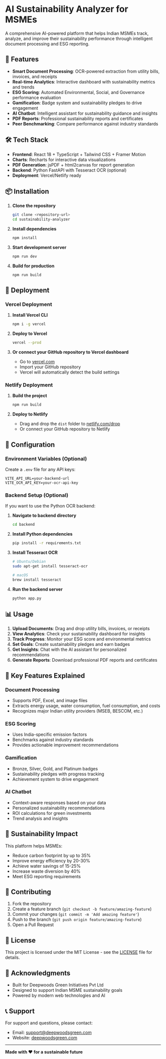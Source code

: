 # AI Sustainability Analyzer for MSMEs

A comprehensive AI-powered platform that helps Indian MSMEs track, analyze, and improve their sustainability performance through intelligent document processing and ESG reporting.

## 🚀 Features

- **Smart Document Processing**: OCR-powered extraction from utility bills, invoices, and receipts
- **Real-time Analytics**: Interactive dashboard with sustainability metrics and trends
- **ESG Scoring**: Automated Environmental, Social, and Governance performance evaluation
- **Gamification**: Badge system and sustainability pledges to drive engagement
- **AI Chatbot**: Intelligent assistant for sustainability guidance and insights
- **PDF Reports**: Professional sustainability reports and certificates
- **Peer Benchmarking**: Compare performance against industry standards

## 🛠️ Tech Stack

- **Frontend**: React 18 + TypeScript + Tailwind CSS + Framer Motion
- **Charts**: Recharts for interactive data visualizations
- **PDF Generation**: jsPDF + html2canvas for report generation
- **Backend**: Python FastAPI with Tesseract OCR (optional)
- **Deployment**: Vercel/Netlify ready

## 📦 Installation

1. **Clone the repository**
   ```bash
   git clone <repository-url>
   cd sustainability-analyzer
   ```

2. **Install dependencies**
   ```bash
   npm install
   ```

3. **Start development server**
   ```bash
   npm run dev
   ```

4. **Build for production**
   ```bash
   npm run build
   ```

## 🚀 Deployment

### Vercel Deployment

1. **Install Vercel CLI**
   ```bash
   npm i -g vercel
   ```

2. **Deploy to Vercel**
   ```bash
   vercel --prod
   ```

3. **Or connect your GitHub repository to Vercel dashboard**
   - Go to [vercel.com](https://vercel.com)
   - Import your GitHub repository
   - Vercel will automatically detect the build settings

### Netlify Deployment

1. **Build the project**
   ```bash
   npm run build
   ```

2. **Deploy to Netlify**
   - Drag and drop the `dist` folder to [netlify.com/drop](https://app.netlify.com/drop)
   - Or connect your GitHub repository to Netlify

## 🔧 Configuration

### Environment Variables (Optional)

Create a `.env` file for any API keys:

```env
VITE_API_URL=your-backend-url
VITE_OCR_API_KEY=your-ocr-api-key
```

### Backend Setup (Optional)

If you want to use the Python OCR backend:

1. **Navigate to backend directory**
   ```bash
   cd backend
   ```

2. **Install Python dependencies**
   ```bash
   pip install -r requirements.txt
   ```

3. **Install Tesseract OCR**
   ```bash
   # Ubuntu/Debian
   sudo apt-get install tesseract-ocr
   
   # macOS
   brew install tesseract
   ```

4. **Run the backend server**
   ```bash
   python app.py
   ```

## 📊 Usage

1. **Upload Documents**: Drag and drop utility bills, invoices, or receipts
2. **View Analytics**: Check your sustainability dashboard for insights
3. **Track Progress**: Monitor your ESG score and environmental metrics
4. **Set Goals**: Create sustainability pledges and earn badges
5. **Get Insights**: Chat with the AI assistant for personalized recommendations
6. **Generate Reports**: Download professional PDF reports and certificates

## 🎯 Key Features Explained

### Document Processing
- Supports PDF, Excel, and image files
- Extracts energy usage, water consumption, fuel consumption, and costs
- Recognizes major Indian utility providers (MSEB, BESCOM, etc.)

### ESG Scoring
- Uses India-specific emission factors
- Benchmarks against industry standards
- Provides actionable improvement recommendations

### Gamification
- Bronze, Silver, Gold, and Platinum badges
- Sustainability pledges with progress tracking
- Achievement system to drive engagement

### AI Chatbot
- Context-aware responses based on your data
- Personalized sustainability recommendations
- ROI calculations for green investments
- Trend analysis and insights

## 🌱 Sustainability Impact

This platform helps MSMEs:
- Reduce carbon footprint by up to 35%
- Improve energy efficiency by 20-30%
- Achieve water savings of 15-25%
- Increase waste diversion by 40%
- Meet ESG reporting requirements

## 🤝 Contributing

1. Fork the repository
2. Create a feature branch (`git checkout -b feature/amazing-feature`)
3. Commit your changes (`git commit -m 'Add amazing feature'`)
4. Push to the branch (`git push origin feature/amazing-feature`)
5. Open a Pull Request

## 📄 License

This project is licensed under the MIT License - see the [LICENSE](LICENSE) file for details.

## 🙏 Acknowledgments

- Built for Deepwoods Green Initiatives Pvt Ltd
- Designed to support Indian MSME sustainability goals
- Powered by modern web technologies and AI

## 📞 Support

For support and questions, please contact:
- Email: support@deepwoodsgreen.com
- Website: [deepwoodsgreen.com](https://deepwoodsgreen.com)

---

**Made with ❤️ for a sustainable future**